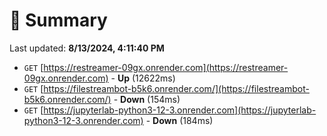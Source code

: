 # 📖 Summary
Last updated: **8/13/2024, 4:11:40 PM**

- `GET` [https://restreamer-09gx.onrender.com](https://restreamer-09gx.onrender.com) - **Up** (12622ms)
- `GET` [https://filestreambot-b5k6.onrender.com/](https://filestreambot-b5k6.onrender.com/) - **Down** (154ms)
- `GET` [https://jupyterlab-python3-12-3.onrender.com](https://jupyterlab-python3-12-3.onrender.com) - **Down** (184ms)
